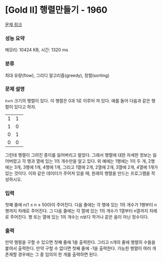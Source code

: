 # [Gold II] 행렬만들기 - 1960 

[문제 링크](https://www.acmicpc.net/problem/1960) 

### 성능 요약

메모리: 10424 KB, 시간: 1320 ms

### 분류

최대 유량(flow), 그리디 알고리즘(greedy), 정렬(sorting)

### 문제 설명

<p>n×n 크기의 행렬이 있다. 이 행렬은 0과 1로 이루어 져 있다. 예를 들어 다음과 같은 행렬이 있다고 하자.</p>

<table class="table table-bordered" style="width:12%;">
	<tbody>
		<tr>
			<td style="width:3%;">1</td>
			<td style="width:3%;">1</td>
			<td style="width:3%;">0</td>
			<td style="width:3%;">0</td>
		</tr>
		<tr>
			<td>1</td>
			<td>0</td>
			<td>1</td>
			<td>1</td>
		</tr>
		<tr>
			<td>0</td>
			<td>1</td>
			<td>0</td>
			<td>0</td>
		</tr>
		<tr>
			<td>0</td>
			<td>0</td>
			<td>1</td>
			<td>0</td>
		</tr>
	</tbody>
</table>

<p>그런데 행렬이 그려진 종이를 잃어버리고 말았다. 그래서 행렬에 대한 자세한 정보는 잃어버렸고 각 행과 열에 있는 1의 개수만을 알고 있다. 위 예에는 1행에는 1이 두 개, 2행에는 3개, 3행에 1개, 4행에 1개, 그리고 1열에 2개, 2열에 2개, 3열에 2개, 4열에 1개가 있는 것이다. 이와 같은 데이터가 주어져 있을 때, 원래의 행렬을 만드는 프로그램을 작성하시오.</p>

### 입력 

 <p>첫째 줄에 n(1 ≤ n ≤ 500)이 주어진다. 다음 줄에는 각 행에 있는 1의 개수가 1행부터 n행까지 차례로 주어진다. 그 다음 줄에는 각 열에 있는 1의 개수가 1열부터 n열까지 차례로 주어진다. 행 또는 열에 있는 1의 개수는 n보다 작거나 같은 음이 아닌 정수이다.</p>

### 출력 

 <p>만약 행렬을 구할 수 있으면 첫째 줄에 1을 출력한다. 그리고 n개의 줄에 행렬의 수들을 붙여서 출력한다. 만약 구할 수 없다면 첫째 줄에 -1을 출력한다. 가능한 행렬이 여러 개 존재할 경우에는 그 중 임의의 한 개를 출력하면 된다.</p>


